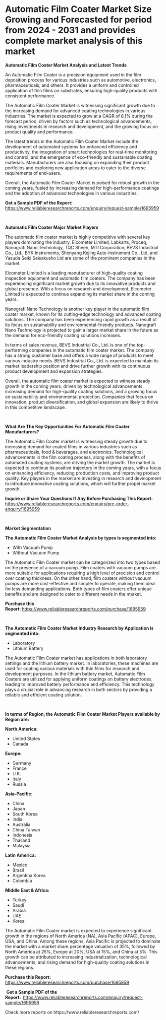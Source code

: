 <p><h1>Automatic Film Coater Market Size Growing and Forecasted for period from 2024 - 2031 and provides complete market analysis of this market</h1></p><p><strong>Automatic Film Coater Market Analysis and Latest Trends</strong></p>
<p><p>An Automatic Film Coater is a precision equipment used in the film deposition process for various industries such as automotive, electronics, pharmaceuticals, and others. It provides a uniform and controlled application of thin films on substrates, ensuring high-quality products with consistent performance.</p><p>The Automatic Film Coater Market is witnessing significant growth due to the increasing demand for advanced coating technologies in various industries. The market is expected to grow at a CAGR of 8.1% during the forecast period, driven by factors such as technological advancements, rising investments in research and development, and the growing focus on product quality and performance.</p><p>The latest trends in the Automatic Film Coater Market include the development of automated systems for enhanced efficiency and productivity, the integration of smart technologies for real-time monitoring and control, and the emergence of eco-friendly and sustainable coating materials. Manufacturers are also focusing on expanding their product portfolios and exploring new application areas to cater to the diverse requirements of end-users.</p><p>Overall, the Automatic Film Coater Market is poised for robust growth in the coming years, fueled by increasing demand for high-performance coatings and the adoption of advanced technologies in various industries.</p></p>
<p><strong>Get a Sample PDF of the Report:&nbsp;</strong> <a href="https://www.reliableresearchreports.com/enquiry/request-sample/1695959">https://www.reliableresearchreports.com/enquiry/request-sample/1695959</a></p>
<p>&nbsp;</p>
<p><strong>Automatic Film Coater Major Market Players</strong></p>
<p><p>The automatic film coater market is highly competitive with several key players dominating the industry. Elcometer Limited, Labkarts, Proceq, Nanografi Nano Technology, TQC Sheen, MTI Corporation, BEVS Industrial Co., Ltd., BYK Instruments, Shenyang Kejing Auto-Instrument Co., Ltd, and Yasuda Seiki Seisakusho Ltd are some of the prominent companies in the market.</p><p>Elcometer Limited is a leading manufacturer of high-quality coating inspection equipment and automatic film coaters. The company has been experiencing significant market growth due to its innovative products and global presence. With a focus on research and development, Elcometer Limited is expected to continue expanding its market share in the coming years.</p><p>Nanografi Nano Technology is another key player in the automatic film coater market, known for its cutting-edge technology and advanced coating solutions. The company has been experiencing rapid growth as a result of its focus on sustainability and environmental-friendly products. Nanografi Nano Technology is projected to gain a larger market share in the future as the demand for eco-friendly coating solutions increases.</p><p>In terms of sales revenue, BEVS Industrial Co., Ltd. is one of the top-performing companies in the automatic film coater market. The company has a strong customer base and offers a wide range of products to meet various industry needs. BEVS Industrial Co., Ltd. is expected to maintain its market leadership position and drive further growth with its continuous product development and expansion strategies.</p><p>Overall, the automatic film coater market is expected to witness steady growth in the coming years, driven by technological advancements, increasing demand for high-quality coating solutions, and a growing focus on sustainability and environmental protection. Companies that focus on innovation, product diversification, and global expansion are likely to thrive in this competitive landscape.</p></p>
<p>&nbsp;</p>
<p><strong>What Are The Key Opportunities For Automatic Film Coater Manufacturers?</strong></p>
<p><p>The Automatic Film Coater market is witnessing steady growth due to increasing demand for coated films in various industries such as pharmaceuticals, food & beverages, and electronics. Technological advancements in the film coating process, along with the benefits of automated coating systems, are driving the market growth. The market is expected to continue its positive trajectory in the coming years, with a focus on enhancing efficiency, reducing production costs, and improving product quality. Key players in the market are investing in research and development to introduce innovative coating solutions, which will further propel market growth.</p></p>
<p><strong>Inquire or Share Your Questions If Any Before Purchasing This Report:</strong> <a href="https://www.reliableresearchreports.com/enquiry/pre-order-enquiry/1695959">https://www.reliableresearchreports.com/enquiry/pre-order-enquiry/1695959</a></p>
<p>&nbsp;</p>
<p><strong>Market Segmentation</strong></p>
<p><strong>The Automatic Film Coater Market Analysis by types is segmented into:</strong></p>
<p><ul><li>With Vacuum Pump</li><li>Without Vacuum Pump</li></ul></p>
<p><p>The Automatic Film Coater market can be categorized into two types based on the presence of a vacuum pump. Film coaters with vacuum pumps are more suitable for applications requiring a high level of precision and control over coating thickness. On the other hand, film coaters without vacuum pumps are more cost-effective and simpler to operate, making them ideal for less demanding applications. Both types of film coaters offer unique benefits and are designed to cater to different needs in the market.</p></p>
<p><strong>Purchase this Report:&nbsp;</strong><a href="https://www.reliableresearchreports.com/purchase/1695959">https://www.reliableresearchreports.com/purchase/1695959</a></p>
<p>&nbsp;</p>
<p><strong>The Automatic Film Coater Market Industry Research by Application is segmented into:</strong></p>
<p><ul><li>Laboratory</li><li>Lithium Battery</li></ul></p>
<p><p>The Automatic Film Coater market has applications in both laboratory settings and the lithium battery market. In laboratories, these machines are used for coating various materials with thin films for research and development purposes. In the lithium battery market, Automatic Film Coaters are utilized for applying uniform coatings on battery electrodes, leading to improved battery performance and efficiency. This technology plays a crucial role in advancing research in both sectors by providing a reliable and efficient coating solution.</p></p>
<p>&nbsp;</p>
<p><strong>In terms of Region, the Automatic Film Coater Market Players available by Region are:</strong></p>
<p>
    <p> <strong> North America: </strong>
        <ul>
            <li>United States</li>
            <li>Canada</li>
        </ul>
        </p> 
    <p> <strong> Europe: </strong>
        <ul>
            <li>Germany</li>
            <li>France</li>
            <li>U.K.</li>
            <li>Italy</li>
            <li>Russia</li>
        </ul>
        </p> 
    <p> <strong> Asia-Pacific: </strong>
        <ul>
            <li>China</li>
            <li>Japan</li>
            <li>South Korea</li>
            <li>India</li>
            <li>Australia</li>
            <li>China Taiwan</li>
            <li>Indonesia</li>
            <li>Thailand</li>
            <li>Malaysia</li>
        </ul>
        </p> 
    <p> <strong> Latin America: </strong>
        <ul>
            <li>Mexico</li>
            <li>Brazil</li>
            <li>Argentina Korea</li>
            <li>Colombia</li>
        </ul>
        </p> 
    <p> <strong> Middle East & Africa: </strong>
        <ul>
            <li>Turkey</li>
            <li>Saudi</li>
            <li>Arabia</li>
            <li>UAE</li>
            <li>Korea</li>
        </ul>
    </p>
    </p>
<p><p>The Automatic Film Coater market is expected to experience significant growth in the regions of North America (NA), Asia Pacific (APAC), Europe, USA, and China. Among these regions, Asia Pacific is projected to dominate the market with a market share percentage valuation of 35%, followed by North America at 25%, Europe at 20%, USA at 15%, and China at 5%. This growth can be attributed to increasing industrialization, technological advancements, and rising demand for high-quality coating solutions in these regions.</p></p>
<p><strong>Purchase this Report: </strong><a href="https://www.reliableresearchreports.com/purchase/1695959">https://www.reliableresearchreports.com/purchase/1695959</a></p>
<p>&nbsp;<strong>Get a Sample PDF of the Report:&nbsp;&nbsp;</strong><a href="https://www.reliableresearchreports.com/enquiry/request-sample/1695959">https://www.reliableresearchreports.com/enquiry/request-sample/1695959</a></p>
<p><strong></strong></p>
<p>Check more reports on https://www.reliableresearchreports.com/</p>